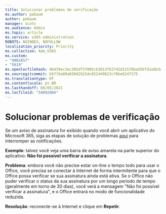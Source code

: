 ```yaml
---
title: Solucionar problemas de verificação
ms.author: pebaum
author: pebaum
manager: scotv
ms.audience: Admin
ms.topic: article
ms.service: o365-administration
ROBOTS: NOINDEX, NOFOLLOW
localization_priority: Priority
ms.collection: Adm_O365
ms.custom:
- "9002657"
- "5619"
ms.openlocfilehash: 0b439ec3ec305df37095cb2013f62742d13170bad5bfd1ebb3d8967fc4ca02af
ms.sourcegitcommit: b5f7da89a650d2915dc652449623c78be6247175
ms.translationtype: HT
ms.contentlocale: pt-BR
ms.lasthandoff: 08/05/2021
ms.locfileid: "54092866"
---
```

# <a name="troubleshoot-verification-issues"></a>Solucionar problemas de verificação

Se um aviso de assinatura for exibido quando você abrir um aplicativo do Microsoft 365, siga as etapas de solução de problemas [aqui](https://support.office.com/article/a-subscription-notice-appears-when-i-open-a-microsoft-365-application-4cabe32c-f594-4c0e-9191-3d3ade10cceb) para interromper as notificações.

**Exemplo**: talvez você veja uma barra de aviso amarela na parte superior do aplicativo: **Não foi possível verificar a assinatura**.

**Problema**: embora você não precise estar on-line o tempo todo para usar o Office, você precisa se conectar à Internet de forma intermitente para que o Office possa verificar se sua assinatura ainda está ativa. Se o Office não puder verificar o status da sua assinatura por um longo período de tempo (geralmente em torno de 30 dias), você verá a mensagem "Não foi possível verificar a assinatura", e o Office entrará no modo de funcionalidade reduzida.

**Resolução**: reconecte-se à Internet e clique em **Repetir**.
